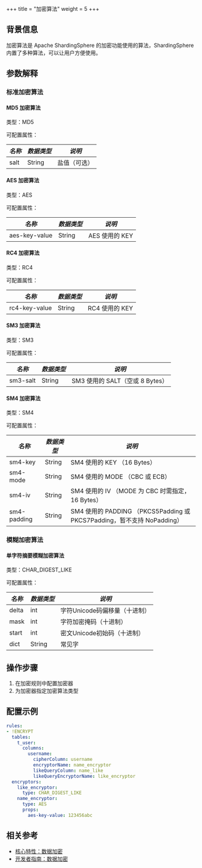 +++
title = "加密算法"
weight = 5
+++

## 背景信息

加密算法是 Apache ShardingSphere 的加密功能使用的算法，ShardingSphere 内置了多种算法，可以让用户方便使用。

## 参数解释

### 标准加密算法

#### MD5 加密算法

类型：MD5

可配置属性：

| *名称* | *数据类型* | *说明*   |
|------|--------|--------|
| salt | String | 盐值（可选） |

#### AES 加密算法

类型：AES

可配置属性：

| *名称*          | *数据类型* | *说明*        |
|---------------|--------|-------------|
| aes-key-value | String | AES 使用的 KEY |

#### RC4 加密算法

类型：RC4

可配置属性：

| *名称*          | *数据类型* | *说明*        |
|---------------|--------|-------------|
| rc4-key-value | String | RC4 使用的 KEY |

#### SM3 加密算法

类型：SM3

可配置属性：

| *名称*     | *数据类型* | *说明*                     |
|----------|--------|--------------------------|
| sm3-salt | String | SM3 使用的 SALT（空或 8 Bytes） |

#### SM4 加密算法

类型：SM4

可配置属性：

| *名称*        | *数据类型* | *说明*                                                         |
|-------------|--------|--------------------------------------------------------------|
| sm4-key     | String | SM4 使用的 KEY （16 Bytes）                                       |
| sm4-mode    | String | SM4 使用的 MODE （CBC 或 ECB）                                     |
| sm4-iv      | String | SM4 使用的 IV （MODE 为 CBC 时需指定，16 Bytes）                        |
| sm4-padding | String | SM4 使用的 PADDING （PKCS5Padding 或 PKCS7Padding，暂不支持 NoPadding） |

### 模糊加密算法

#### 单字符摘要模糊加密算法

类型：CHAR_DIGEST_LIKE

可配置属性：

| *名称*  | *数据类型* | *说明*               |
|-------|--------|--------------------|
| delta | int    | 字符Unicode码偏移量（十进制） |
| mask  | int    | 字符加密掩码（十进制）        |
| start | int    | 密文Unicode初始码（十进制）  |
| dict  | String | 常见字                |

## 操作步骤

1. 在加密规则中配置加密器
2. 为加密器指定加密算法类型

## 配置示例
```yaml
rules:
- !ENCRYPT
  tables:
    t_user:
      columns:
        username:
          cipherColumn: username
          encryptorName: name_encryptor
          likeQueryColumn: name_like
          likeQueryEncryptorName: like_encryptor
  encryptors:
    like_encryptor:
      type: CHAR_DIGEST_LIKE
    name_encryptor:
      type: AES
      props:
        aes-key-value: 123456abc
```

## 相关参考
- [核心特性：数据加密](/cn/features/encrypt/)
- [开发者指南：数据加密](/cn/dev-manual/encrypt/)
